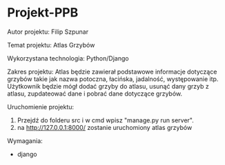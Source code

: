 # Projekt-PPB

Autor projektu: Filip Szpunar

Temat projektu: Atlas Grzybów

Wykorzystana technologia: Python/Django

Zakres projektu:
Atlas będzie zawierał podstawowe informacje dotyczące grzybów takie jak nazwa potoczna, łacińska, jadalność, występowanie itp.
Użytkownik będzie mógł dodać grzyby do atlasu, usunąć dany grzyb z atlasu, zupdateować dane i pobrać dane dotyczące grzybów.

Uruchomienie projektu: 

1. Przejdź do folderu src i w  cmd wpisz "manage.py run server".
2. na http://127.0.0.1:8000/ zostanie uruchomiony atlas grzybów

Wymagania:
- django

